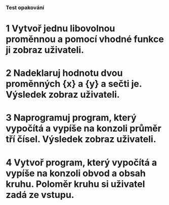 ### Test opakování

# 1 Vytvoř jednu libovolnou proměnnou a pomocí vhodné funkce ji zobraz uživateli.



# 2 Nadeklaruj hodnotu dvou proměnných {x} a {y} a sečti je. Výsledek zobraz uživateli.



# 3 Naprogramuj program, který vypočítá a vypíše na konzoli průměr tří čísel. Výsledek zobraz uživateli.



# 4 Vytvoř program, který vypočítá a vypíše na konzoli obvod a obsah kruhu. Poloměr kruhu si uživatel zadá ze vstupu. 

